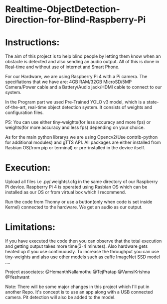 # Realtime-ObjectDetection-Direction-for-Blind-Raspberry-Pi

# Instructions:
The aim of this project is to help blind people by letting them know when an obstacle is detected and also sending an audio output. All of this is done in Real-time and without use of internet and Smart Phone.

For our Hardware, we are using Raspberry Pi 4 with a Pi camera. The specifiations that we have are: 4GB RAM/32GB MicroSD/5MP Camera/Power cable and a Battery/Audio jack/HDMI cable to connect to our system.

In the Program part we used Pre-Trained YOLO v3 model, which is a state-of-the-art, real-time object detection system. It consists of weights and configuration files.

PS:  You can use either tiny-weights(for less accuracy and more fps) or weights(for more accuracy and less fps) depending on your choice.

As for the main python librarys we are using Opencv2(Use contrib-python for additional modules) and gTTS API. All packages are either installed from Rasbian OS(from pip or terminal) or pre-installed in the device itself.

# Execution:

Upload all files i.e .py/.weights/.cfg in the same directory of our Raspberry Pi device.
Raspberry Pi 4 is operated using Rasbian OS which can be installed as our OS or from virtual box which I recommend.

Run the code from Thonny or use a button(only when code is set inside Kernel) connected to the hardware. We get an audio as our output.

# Limitations:

If you have executed the code then you can observe that the total execution and getting output takes more time(3-4 minutes). Also hardware gets heated up if you use continuously.
To increase the throughput you can use tiny-weights and also use other models such as caffe ImageNet SSD model ....


Project associates:   @HemanthNallamothu     @TejPratap     @VamsiKrishna      @Yeshwant

Note: There will be some major changes in this project which I'll put in another Repo. It's concept is to use an app along with a USB connected camera. Pit detection will also be added to the model.
